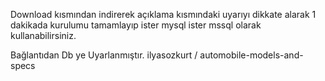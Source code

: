 Download kısmından indirerek açıklama kısmındaki uyarıyı dikkate alarak 1 dakikada kurulumu tamamlayıp ister mysql ister mssql olarak kullanabilirsiniz.

Bağlantıdan Db ye Uyarlanmıştır.
ilyasozkurt / automobile-models-and-specs

